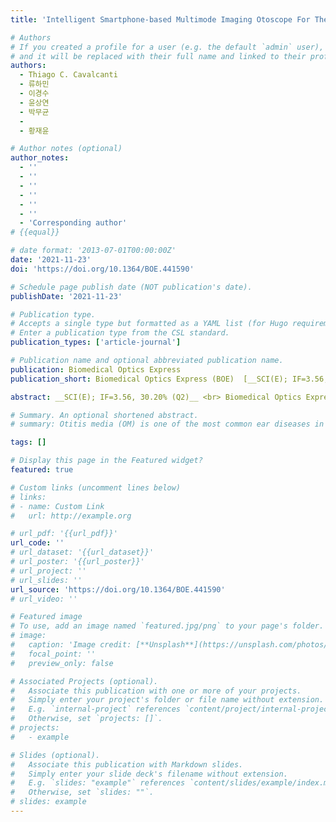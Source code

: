 ```yaml
---
title: 'Intelligent Smartphone-based Multimode Imaging Otoscope For The Mobile Diagnosis Of Otitis Media'

# Authors
# If you created a profile for a user (e.g. the default `admin` user), write the username (folder name) here
# and it will be replaced with their full name and linked to their profile.
authors:
  - Thiago C. Cavalcanti
  - 류하민
  - 이경수
  - 윤상연
  - 박무균
  - 
  - 황재윤

# Author notes (optional)
author_notes:
  - ''
  - ''
  - ''
  - ''
  - ''
  - ''
  - 'Corresponding author'
# {{equal}}

# date format: '2013-07-01T00:00:00Z'
date: '2021-11-23'
doi: 'https://doi.org/10.1364/BOE.441590'

# Schedule page publish date (NOT publication's date).
publishDate: '2021-11-23'

# Publication type.
# Accepts a single type but formatted as a YAML list (for Hugo requirements).
# Enter a publication type from the CSL standard.
publication_types: ['article-journal']

# Publication name and optional abbreviated publication name.
publication: Biomedical Optics Express
publication_short: Biomedical Optics Express (BOE)  [__SCI(E); IF=3.56, 30.20% (Q2)__]

abstract: __SCI(E); IF=3.56, 30.20% (Q2)__ <br> Biomedical Optics Express (BOE, 2021, Vol. 12, Issue 12, pp. 7765-7779, Biomedical Optics Express (BOE, 2021, Vol. 12, Issue 12, pp. 7765-7779) <br>&nbsp;&nbsp;&nbsp;&nbsp;&nbsp;&nbsp;&nbsp;&nbsp;&nbsp;&nbsp;&nbsp;&nbsp;&nbsp;&nbsp;&nbsp;&nbsp;&nbsp;&nbsp;&nbsp;&nbsp;&nbsp;&nbsp;&nbsp;&nbsp;&nbsp;&nbsp;&nbsp;&nbsp;&nbsp;&nbsp;&nbsp;&nbsp;&nbsp;&nbsp;&nbsp;&nbsp;&nbsp;&nbsp;&nbsp;&nbsp;&nbsp;&nbsp;&nbsp;&nbsp;&nbsp;&nbsp;&nbsp;&nbsp;&nbsp;&nbsp;&nbsp;&nbsp;&nbsp;&nbsp;&nbsp;&nbsp;&nbsp;&nbsp;&nbsp;&nbsp;&nbsp;&nbsp;&nbsp;&nbsp;&nbsp;&nbsp;&nbsp;&nbsp;&nbsp;&nbsp;&nbsp;&nbsp;&nbsp;&nbsp;&nbsp;&nbsp;&nbsp;&nbsp;&nbsp;&nbsp;&nbsp;&nbsp;&nbsp;&nbsp;&nbsp;&nbsp;&nbsp;&nbsp;&nbsp;&nbsp;&nbsp;&nbsp;&nbsp;&nbsp;&nbsp;&nbsp;&nbsp;&nbsp;&nbsp;&nbsp;<br>Otitis media (OM) is one of the most common ear diseases in children and a common reason for outpatient visits to medical doctors in primary care practices. Adhesive OM (AdOM) is recognized as a sequela of OM with effusion (OME) and often requires surgical intervention. OME and AdOM exhibit similar symptoms, and it is difficult to distinguish between them using a conventional otoscope in a primary care unit. The accuracy of the diagnosis is highly dependent on the experience of the examiner. The development of an advanced otoscope with less variation in diagnostic accuracy by the examiner is crucial for a more accurate diagnosis. Thus, we developed an intelligent smartphone-based multimode imaging otoscope for better diagnosis of OM, even in mobile environments. The system offers spectral and autofluorescence imaging of the tympanic membrane using a smartphone attached to the developed multimode imaging module. Moreover, it is capable of intelligent analysis for distinguishing between normal, OME, and AdOM ears using a machine learning algorithm. Using the developed system, we examined the ears of 69 patients to assess their performance for distinguishing between normal, OME, and AdOM ears. In the classification of ear diseases, the multimode system based on machine learning analysis performed better in terms of accuracy and F1 scores than single RGB image analysis, RGB/fluorescence image analysis, and the analysis of spectral image cubes only, respectively. These results demonstrate that the intelligent multimode diagnostic capability of an otoscope would be beneficial for better diagnosis and management of OM.

# Summary. An optional shortened abstract.
# summary: Otitis media (OM) is one of the most common ear diseases in children and a common reason for outpatient visits to medical doctors in primary care practices. Adhesive OM (AdOM) is recognized as a sequela of OM with effusion (OME) and often requires surgical intervention. OME and AdOM exhibit similar symptoms, and it is difficult to distinguish between them using a conventional otoscope in a primary care unit. The accuracy of the diagnosis is highly dependent on the experience of the examiner. The development of an advanced otoscope with less variation in diagnostic accuracy by the examiner is crucial for a more accurate diagnosis. Thus, we developed an intelligent smartphone-based multimode imaging otoscope for better diagnosis of OM, even in mobile environments. The system offers spectral and autofluorescence imaging of the tympanic membrane using a smartphone attached to the developed multimode imaging module. Moreover, it is capable of intelligent analysis for distinguishing between normal, OME, and AdOM ears using a machine learning algorithm. Using the developed system, we examined the ears of 69 patients to assess their performance for distinguishing between normal, OME, and AdOM ears. In the classification of ear diseases, the multimode system based on machine learning analysis performed better in terms of accuracy and F1 scores than single RGB image analysis, RGB/fluorescence image analysis, and the analysis of spectral image cubes only, respectively. These results demonstrate that the intelligent multimode diagnostic capability of an otoscope would be beneficial for better diagnosis and management of OM.

tags: []

# Display this page in the Featured widget?
featured: true

# Custom links (uncomment lines below)
# links:
# - name: Custom Link
#   url: http://example.org

# url_pdf: '{{url_pdf}}'
url_code: ''
# url_dataset: '{{url_dataset}}'
# url_poster: '{{url_poster}}'
# url_project: ''
# url_slides: ''
url_source: 'https://doi.org/10.1364/BOE.441590'
# url_video: ''

# Featured image
# To use, add an image named `featured.jpg/png` to your page's folder.
# image:
#   caption: 'Image credit: [**Unsplash**](https://unsplash.com/photos/pLCdAaMFLTE)'
#   focal_point: ''
#   preview_only: false

# Associated Projects (optional).
#   Associate this publication with one or more of your projects.
#   Simply enter your project's folder or file name without extension.
#   E.g. `internal-project` references `content/project/internal-project/index.md`.
#   Otherwise, set `projects: []`.
# projects:
#   - example

# Slides (optional).
#   Associate this publication with Markdown slides.
#   Simply enter your slide deck's filename without extension.
#   E.g. `slides: "example"` references `content/slides/example/index.md`.
#   Otherwise, set `slides: ""`.
# slides: example
---
```

